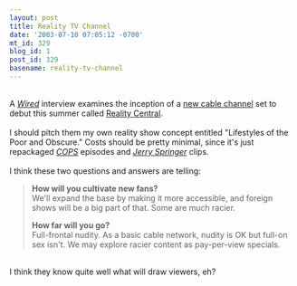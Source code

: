 ```yaml
---
layout: post
title: Reality TV Channel
date: '2003-07-10 07:05:12 -0700'
mt_id: 329
blog_id: 1
post_id: 329
basename: reality-tv-channel
---
```

<br />A <a href="http://www.wired.com/"><cite>Wired</cite></a> interview examines the inception of a <a href="http://www.wired.com/wired/archive/11.08/start.html?pg=12">new cable channel</a> set to debut this summer called <a href="http://realitycentral.com/">Reality Central</a>.<br /><br />I should pitch them my own reality show concept entitled "Lifestyles of the Poor and Obscure." Costs should be pretty minimal, since it's just repackaged <a href="http://www.fox.com/cops/"><cite>COPS</cite></a> episodes and <a href="http://www.jerryspringer.com/"><cite>Jerry Springer</cite></a> clips.<br /><br />I think these two questions and answers are telling:<br /><blockquote><p><strong>How will you cultivate new fans?</strong><br />We'll expand the base by making it more accessible, and foreign shows will be a big part of that. Some are much racier.</p><p><strong>How far will you go?</strong><br />Full-frontal nudity. As a basic cable network, nudity is OK but full-on sex isn't. We may explore racier content as pay-per-view specials.</p></blockquote><br />I think they know quite well what will draw viewers, eh?<br /><br /><br />
